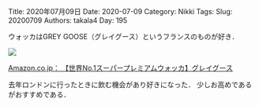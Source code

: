﻿Title: 2020年07月09日
Date: 2020-07-09
Category: Nikki
Tags: 
Slug: 20200709
Authors: takala4
Day: 195



ウォッカはGREY GOOSE（グレイグース）というフランスのものが好き．



<a href="https://www.amazon.co.jp/GREY-GOOSE-%E3%82%B0%E3%83%AC%E3%82%A4%E3%82%B0%E3%83%BC%E3%82%B9-41GRE01SVODAM-700ml%C3%971%E6%9C%AC/dp/B003TJM57K/ref=as_li_ss_il?ie=UTF8&linkCode=li3&tag=takalatokyo02-22&linkId=63ff9a89c88ed527ce1be6c27d9779d5&language=ja_JP" target="_blank"><img border="0" src="//ws-fe.amazon-adsystem.com/widgets/q?_encoding=UTF8&ASIN=B003TJM57K&Format=_SL250_&ID=AsinImage&MarketPlace=JP&ServiceVersion=20070822&WS=1&tag=takalatokyo02-22&language=ja_JP" ></a><img src="https://ir-jp.amazon-adsystem.com/e/ir?t=takalatokyo02-22&language=ja_JP&l=li3&o=9&a=B003TJM57K" width="1" height="1" border="0" alt="image" style="border:none !important; margin:0px !important;" />


[Amazon.co.jp： 【世界No.1スーパープレミアムウォッカ】グレイグース](https://amzn.to/3gzA9uy)


去年ロンドンに行ったときに飲む機会があり好きになった．
少しお高めであるがおすすめである．
